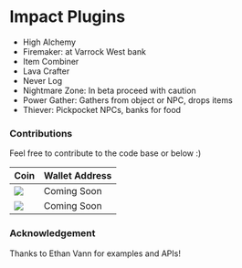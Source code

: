 # Impact Plugins

- High Alchemy
- Firemaker: at Varrock West bank
- Item Combiner
- Lava Crafter
- Never Log
- Nightmare Zone: In beta proceed with caution
- Power Gather: Gathers from object or NPC, drops items
- Thiever: Pickpocket NPCs, banks for food

### Contributions

Feel free to contribute to the code base or below :)

| Coin                                                                                          | Wallet Address |
|-----------------------------------------------------------------------------------------------|---------------|
| ![](https://github.com/ErikThiart/cryptocurrency-icons/blob/master/icons/bitcoin.png?raw=true) | Coming Soon   |
| ![](https://github.com/ErikThiart/cryptocurrency-icons/blob/master/icons/ethereum.png?raw=true) | Coming Soon   |

### Acknowledgement

Thanks to Ethan Vann for examples and APIs!